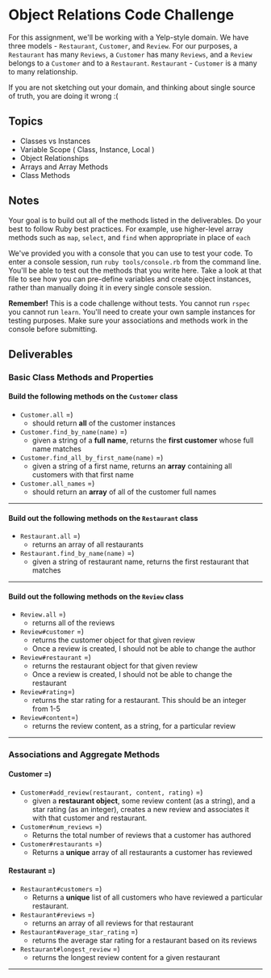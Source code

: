 # Object Relations Code Challenge

For this assignment, we'll be working with a Yelp-style domain. We have three models - `Restaurant`, `Customer`, and `Review`.
For our purposes, a `Restaurant` has many `Reviews`, a `Customer` has many `Reviews`, and a `Review` belongs to a `Customer` and to a `Restaurant`.
`Restaurant` - `Customer` is a many to many relationship.

If you are not sketching out your domain, and thinking about single source of truth,
you are doing it wrong :(

## Topics

- Classes vs Instances
- Variable Scope ( Class, Instance, Local )
- Object Relationships
- Arrays and Array Methods
- Class Methods

## Notes

Your goal is to build out all of the methods listed in the deliverables. Do your best to follow Ruby best practices. For example, use higher-level array methods such as `map`, `select`, and `find` when appropriate in place of `each`

We've provided you with a console that you can use to test your code. To enter a console session, run `ruby tools/console.rb` from the command line. You'll be able to test out the methods that you write here. Take a look at that file to see how you can pre-define variables and create object instances, rather than manually doing it in every single console session.

**Remember!** This is a code challenge without tests. You cannot run `rspec` you cannot run `learn`. You'll need to create your own sample instances for testing purposes. Make sure your associations and methods work in the console before submitting.

## Deliverables

### Basic Class Methods and Properties

#### Build the following methods on the `Customer` class

- `Customer.all` =)
  - should return **all** of the customer instances
- `Customer.find_by_name(name)` =)
  - given a string of a **full name**, returns the **first customer** whose full name matches
- `Customer.find_all_by_first_name(name)` =)
  - given a string of a first name, returns an **array** containing all customers with that first name
- `Customer.all_names` =)
  - should return an **array** of all of the customer full names

---

#### Build out the following methods on the `Restaurant` class

- `Restaurant.all` =)
  - returns an array of all restaurants
- `Restaurant.find_by_name(name)` =)
  - given a string of restaurant name, returns the first restaurant that matches

---

#### Build out the following methods on the `Review` class

- `Review.all` =)
  - returns all of the reviews
- `Review#customer` =)
  - returns the customer object for that given review
  - Once a review is created, I should not be able to change the author
- `Review#restaurant` =)
  - returns the restaurant object for that given review
  - Once a review is created, I should not be able to change the restaurant
- `Review#rating`=)
  - returns the star rating for a restaurant. This should be an integer from 1-5
- `Review#content`=)
  - returns the review content, as a string, for a particular review

---

### Associations and Aggregate Methods

#### Customer =)

- `Customer#add_review(restaurant, content, rating)` =)
  - given a **restaurant object**, some review content (as a string), and a star rating (as an integer), creates a new review and associates it with that customer and restaurant.
- `Customer#num_reviews` =)
  - Returns the total number of reviews that a customer has authored
- `Customer#restaurants` =)
  - Returns a **unique** array of all restaurants a customer has reviewed

#### Restaurant =)

- `Restaurant#customers` =)
  - Returns a **unique** list of all customers who have reviewed a particular restaurant.
- `Restaurant#reviews` =)
  - returns an array of all reviews for that restaurant
- `Restaurant#average_star_rating` =)
  - returns the average star rating for a restaurant based on its reviews
- `Restaurant#longest_review` =)
  - returns the longest review content for a given restaurant

---
